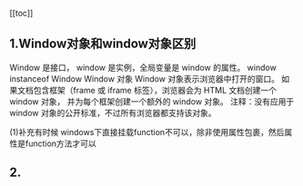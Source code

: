 [[toc]]

## 1.Window对象和window对象区别
Window 是接口， window 是实例，全局变量是 window 的属性。
window instanceof Window
Window 对象
Window 对象表示浏览器中打开的窗口。
如果文档包含框架（frame 或 iframe 标签），浏览器会为 HTML 文档创建一个 window 对象，
并为每个框架创建一个额外的 window 对象。
注释：没有应用于 window 对象的公开标准，不过所有浏览器都支持该对象。

(1)补充有时候
windows下直接挂载function不可以，除非使用属性包裹，然后属性是function方法才可以


## 2.